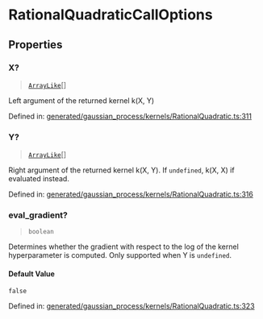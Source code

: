 # RationalQuadraticCallOptions

## Properties

### X?

> [`ArrayLike`](../types/ArrayLike.md)[]

Left argument of the returned kernel k(X, Y)

Defined in:  [generated/gaussian\_process/kernels/RationalQuadratic.ts:311](https://github.com/transitive-bullshit/scikit-learn-ts/blob/122b3c0/packages/sklearn/src/generated/gaussian_process/kernels/RationalQuadratic.ts#L311)

### Y?

> [`ArrayLike`](../types/ArrayLike.md)[]

Right argument of the returned kernel k(X, Y). If `undefined`, k(X, X) if evaluated instead.

Defined in:  [generated/gaussian\_process/kernels/RationalQuadratic.ts:316](https://github.com/transitive-bullshit/scikit-learn-ts/blob/122b3c0/packages/sklearn/src/generated/gaussian_process/kernels/RationalQuadratic.ts#L316)

### eval\_gradient?

> `boolean`

Determines whether the gradient with respect to the log of the kernel hyperparameter is computed. Only supported when Y is `undefined`.

#### Default Value

`false`

Defined in:  [generated/gaussian\_process/kernels/RationalQuadratic.ts:323](https://github.com/transitive-bullshit/scikit-learn-ts/blob/122b3c0/packages/sklearn/src/generated/gaussian_process/kernels/RationalQuadratic.ts#L323)
